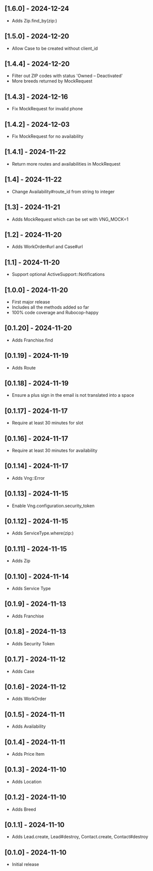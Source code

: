 ## [1.6.0] - 2024-12-24

- Adds Zip.find_by(zip:)

## [1.5.0] - 2024-12-20

- Allow Case to be created without client_id

## [1.4.4] - 2024-12-20

- Filter out ZIP codes with status 'Owned – Deactivated'
- More breeds returned by MockRequest

## [1.4.3] - 2024-12-16

- Fix MockRequest for invalid phone

## [1.4.2] - 2024-12-03

- Fix MockRequest for no availability

## [1.4.1] - 2024-11-22

- Return more routes and availabilities in MockRequest

## [1.4] - 2024-11-22

- Change Availability#route_id from string to integer

## [1.3] - 2024-11-21

- Adds MockRequest which can be set with VNG_MOCK=1

## [1.2] - 2024-11-20

- Adds WorkOrder#url and Case#url

## [1.1] - 2024-11-20

- Support optional ActiveSupport::Notifications

## [1.0.0] - 2024-11-20

- First major release
- Includes all the methods added so far
- 100% code coverage and Rubocop-happy

## [0.1.20] - 2024-11-20

- Adds Franchise.find

## [0.1.19] - 2024-11-19

- Adds Route

## [0.1.18] - 2024-11-19

- Ensure a plus sign in the email is not translated into a space

## [0.1.17] - 2024-11-17

- Require at least 30 minutes for slot

## [0.1.16] - 2024-11-17

- Require at least 30 minutes for availability

## [0.1.14] - 2024-11-17

- Adds Vng::Error

## [0.1.13] - 2024-11-15

- Enable Vng.configuration.security_token

## [0.1.12] - 2024-11-15

- Adds ServiceType.where(zip:)

## [0.1.11] - 2024-11-15

- Adds Zip

## [0.1.10] - 2024-11-14

- Adds Service Type

## [0.1.9] - 2024-11-13

- Adds Franchise

## [0.1.8] - 2024-11-13

- Adds Security Token

## [0.1.7] - 2024-11-12

- Adds Case

## [0.1.6] - 2024-11-12

- Adds WorkOrder

## [0.1.5] - 2024-11-11

- Adds Availability

## [0.1.4] - 2024-11-11

- Adds Price Item

## [0.1.3] - 2024-11-10

- Adds Location

## [0.1.2] - 2024-11-10

- Adds Breed

## [0.1.1] - 2024-11-10

- Adds Lead.create, Lead#destroy, Contact.create, Contact#destroy

## [0.1.0] - 2024-11-10

- Initial release
